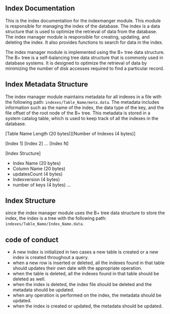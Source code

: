 ## Index Documentation
This is the index documentation for the indexmanger module. This module is responsible for managing the index of the database. The index is a data structure that is used to optimize the retrieval of data from the database. The index manager module is responsible for creating, updating, and deleting the index. It also provides functions to search for data in the index.

The index manager module is implemented using the B+ tree data structure. The B+ tree is a self-balancing tree data structure that is commonly used in database systems. It is designed to optimize the retrieval of data by minimizing the number of disk accesses required to find a particular record.

## Index Metadata Structure
The index manager module maintains metadata for all indexes in a file with the following path: `indexes/Table_Name/meta.data`. The metadata includes information such as the name of the index, the data type of the key, and the file offset of the root node of the B+ tree. This metadata is stored in a system catalog table, which is used to keep track of all the indexes in the database.

[Table Name Length (20 bytes)][Number of Indexes (4 bytes)]

[Index 1]
[Index 2]
...
[Index N]

[Index Structure]
- Index Name  (20 bytes)
- Column Name  (20 bytes)
- updatesCount (4 bytes)
- Indexversion (4 bytes)
- number of keys (4 bytes)
...

## Index Structure
since the index manager module uses the B+ tree data structure to store the index, the index is a tree with the following path: `indexes/Table_Name/Index_Name.data`.


## code of conduct
- A new index is initialized in two cases a new table is created or a new index is created throughout a query.
- when a new row is inserted or deleted, all the indexes found in that table should updates their own date with the appropriate operation.
- when the table is deleted, all the indexes found in that table should be deleted as well.
- when the index is deleted, the index file should be deleted and the metadata should be updated.
- when any operation is performed on the index, the metadata should be updated.
- when the index is created or updated, the metadata should be updated.